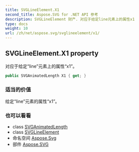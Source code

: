 ```yaml
---
title: SVGLineElement.X1
second_title: Aspose.SVG for .NET API 参考
description: SVGLineElement 财产. 对应于给定line元素上的属性x1
type: docs
weight: 10
url: /zh/net/aspose.svg/svglineelement/x1/
---
```

## SVGLineElement.X1 property

对应于给定“line”元素上的属性“x1”。

```csharp
public SVGAnimatedLength X1 { get; }
```

### 适当的价值

给定“line”元素的属性“x1”。

### 也可以看看

* class [SVGAnimatedLength](../../../aspose.svg.datatypes/svganimatedlength/)
* class [SVGLineElement](../)
* 命名空间 [Aspose.Svg](../../svglineelement/)
* 部件 [Aspose.SVG](../../../)


